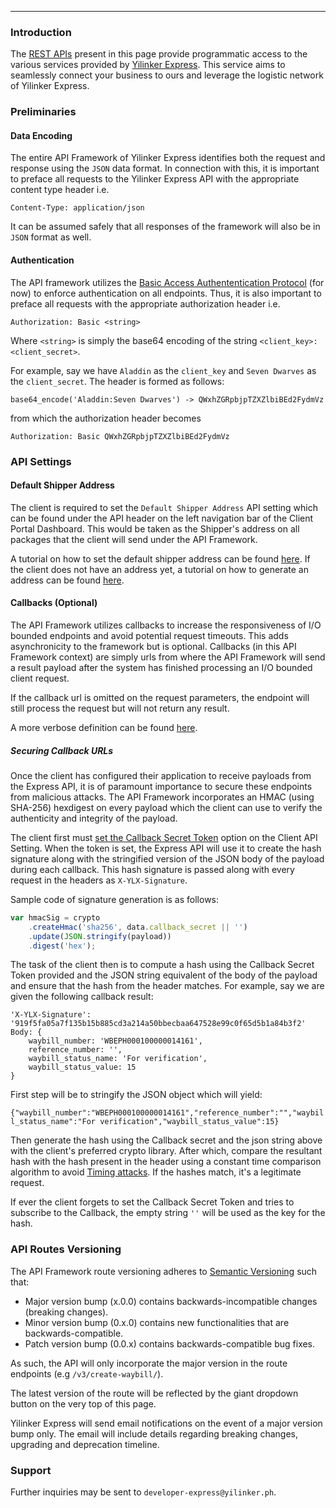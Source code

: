 ---
### Introduction

The [REST APIs](https://dev-express.yilinker.com) present in this page provide programmatic access to the various services provided by [Yilinker Express](https://express.yilinker.com). 
This service aims to seamlessly connect your business to ours and leverage the logistic network of Yilinker Express.

### Preliminaries

#### Data Encoding

The entire API Framework of Yilinker Express identifies both the request and response using the `JSON` data format.
In connection with this, it is important to preface all requests to the Yilinker Express API with the 
appropriate content type header i.e.

`Content-Type: application/json`

It can be assumed safely that all responses of the framework will also be in `JSON` format as well.

#### Authentication

The API framework utilizes the [Basic Access Authententication Protocol](https://en.wikipedia.org/wiki/Basic_access_authentication) (for now)
to enforce authentication on all endpoints. Thus, it is also important to preface all requests with the appropriate
authorization header i.e.

`Authorization: Basic <string>`

Where `<string>` is simply the base64 encoding of the string `<client_key>:<client_secret>`.

For example, say we have `Aladdin` as the `client_key` and `Seven Dwarves` as the `client_secret`. The header is formed as follows:

`base64_encode('Aladdin:Seven Dwarves') -> QWxhZGRpbjpTZXZlbiBEd2FydmVz` 

from which the authorization header becomes

`Authorization: Basic QWxhZGRpbjpTZXZlbiBEd2FydmVz`

### API Settings

#### Default Shipper Address

The client is required to set the `Default Shipper Address` API setting which can be found under the API header on the 
left navigation bar of the Client Portal Dashboard. This would be taken as the Shipper's address on all packages that the client will
send under the API Framework.

A tutorial on how to set the default shipper address can be found [here](https://i.imgur.com/utrYRJd.gifv). If the client does not have an address yet,
a tutorial on how to generate an address can be found [here](https://i.imgur.com/eW7HObI.gifv).

#### Callbacks (Optional)

The API Framework utilizes callbacks to increase the responsiveness of I/O bounded endpoints and avoid potential request timeouts. This adds asynchronicity to the framework but is optional.
Callbacks (in this API Framework context) are simply urls from where the API Framework will send a result payload after the system has finished processing an I/O bounded client request.

If the callback url is omitted on the request parameters, the endpoint will still process the request but will not return any result.

A more verbose definition can be found [here](https://en.wikipedia.org/wiki/Callback_(computer_programming)).

##### Securing Callback URLs

Once the client has configured their application to receive payloads from the Express API, it is of paramount importance to secure these endpoints from malicious attacks.
The API Framework incorporates an HMAC (using SHA-256) hexdigest on every payload which the client can use to verify the authenticity and integrity of the payload.

The client first must [set the Callback Secret Token](https://i.imgur.com/utrYRJd.gifv) option on the Client API Setting. When the token is set, the Express API will use it to create the hash signature along 
with the stringified version of the JSON body of the payload during each callback. This hash signature is passed along with every request in the headers as `X-YLX-Signature`.

Sample code of signature generation is as follows:

```javascript
var hmacSig = crypto
    .createHmac('sha256', data.callback_secret || '')
    .update(JSON.stringify(payload))
    .digest('hex');
```

The task of the client then is to compute a hash using the Callback Secret Token provided and the JSON string equivalent of the body of the payload and ensure 
that the hash from the header matches. For example, say we are given the following callback result:

```
'X-YLX-Signature': '919f5fa05a7f135b15b885cd3a214a50bbecbaa647528e99c0f65d5b1a84b3f2'
Body: { 
    waybill_number: 'WBEPH000100000014161',
    reference_number: '',
    waybill_status_name: 'For verification',
    waybill_status_value: 15 
}
```

First step will be to stringify the JSON object which will yield:

`{"waybill_number":"WBEPH000100000014161","reference_number":"","waybill_status_name":"For verification","waybill_status_value":15}`

Then generate the hash using the Callback secret and the json string above with the client's preferred crypto library. After which, compare the resultant hash with the
hash present in the header using a constant time comparison algorithm to avoid [Timing attacks](https://en.wikipedia.org/wiki/Timing_attack). If the hashes match, it's a legitimate request.

If ever the client forgets to set the Callback Secret Token and tries to subscribe to the Callback, the empty string `''` will be used as the key for the hash.

### API Routes Versioning

The API Framework route versioning adheres to [Semantic Versioning](http://semver.org/) such that:

* Major version bump (x.0.0) contains backwards-incompatible changes (breaking changes).
* Minor version bump (0.x.0) contains new functionalities that are backwards-compatible.
* Patch version bump (0.0.x) contains backwards-compatible bug fixes.

As such, the API will only incorporate the major version in the route endpoints (e.g `/v3/create-waybill/`).

The latest version of the route will be reflected by the giant dropdown button on the very top of this page.

Yilinker Express will send email notifications on the event of a major version bump only. The email will include details regarding breaking changes, upgrading and deprecation timeline.


### Support

Further inquiries may be sent to `developer-express@yilinker.ph`.
